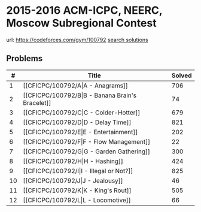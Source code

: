 # 2015-2016 ACM-ICPC, NEERC, Moscow Subregional Contest

url: https://codeforces.com/gym/100792
[search solutions](https://www.google.com/search?q=Solution+OR+題解+2015-2016+ACM-ICPC,+NEERC,+Moscow+Subregional+Contest)

## Problems

| # | Title | Solved |
| --- | --- | --- |
|1|[[CFICPC/100792/A\|A - Anagrams]]|706|
|2|[[CFICPC/100792/B\|B - Banana Brain's Bracelet]]|74|
|3|[[CFICPC/100792/C\|C - Colder-Hotter]]|679|
|4|[[CFICPC/100792/D\|D - Delay Time]]|821|
|5|[[CFICPC/100792/E\|E - Entertainment]]|202|
|6|[[CFICPC/100792/F\|F - Flow Management]]|22|
|7|[[CFICPC/100792/G\|G - Garden Gathering]]|300|
|8|[[CFICPC/100792/H\|H - Hashing]]|424|
|9|[[CFICPC/100792/I\|I - Illegal or Not?]]|825|
|10|[[CFICPC/100792/J\|J - Jealousy]]|46|
|11|[[CFICPC/100792/K\|K - King's Rout]]|505|
|12|[[CFICPC/100792/L\|L - Locomotive]]|66|
